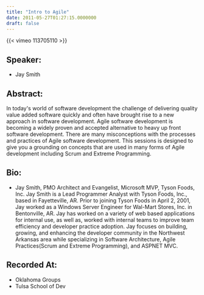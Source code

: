 ```yaml
---
title: "Intro to Agile"
date: 2011-05-27T01:27:15.0000000
draft: false
---
```


{{< vimeo 113705110 >}}

## Speaker:

 - Jay Smith

## Abstract:

<p>In today's world of software development the challenge of delivering quality value added software quickly and often have brought rise to a new approach in software development. Agile software development is becoming a widely proven and accepted alternative to heavy up front software development. There are many misconceptions with the processes and practices of Agile software development. This sessions is designed to give you a grounding on concepts that are used in many forms of Agile development including Scrum and Extreme Programming.</p>

## Bio:

 - Jay Smith, PMO Architect and Evangelist, Microsoft MVP, Tyson Foods, Inc.
Jay Smith is a Lead Programmer Analyst with Tyson Foods, Inc., based in Fayetteville, AR. Prior to joining Tyson Foods in April 2, 2001, Jay worked as a Windows Server Engineer for Wal-Mart Stores, Inc. in Bentonville, AR. Jay has worked on a variety of web based applications for internal use, as well as, worked with internal teams to improve team efficiency and developer practice adoption. Jay focuses on building, growing, and enhancing the developer community in the Northwest Arkansas area while specializing in Software Architecture, Agile Practices(Scrum and Extreme Programming), and ASPNET MVC.

## Recorded At:

 - Oklahoma Groups
 - Tulsa School of Dev

